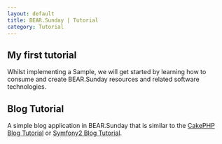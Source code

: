 ```yaml
---
layout: default
title: BEAR.Sunday | Tutorial
category: Tutorial
---
```


## My first tutorial

Whilst implementing a Sample, we will get started by learning how to consume and create BEAR.Sunday resources and related software technologies.

## Blog Tutorial

A simple blog application in BEAR.Sunday that is similar to the
[CakePHP Blog Tutorial](http://book.cakephp.org/2.0/en/tutorials-and-examples/blog/blog.html) or [Symfony2 Blog Tutorial](http://tutorial.symblog.co.uk/).

